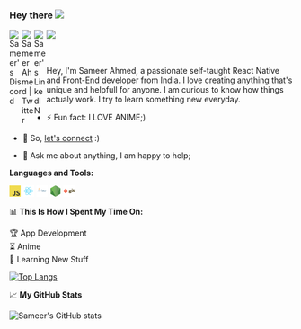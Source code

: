 


<!-- [![Sameer's github language Stats](https://github-readme-stats.vercel.app/api/top-langs/?username=sameerahmed56&langs_count=3&theme=tokyonight)]() -->


<!--  -->
<!--  -->
<!--  -->
<!--  -->
### Hey there <img src="https://media.giphy.com/media/hvRJCLFzcasrR4ia7z/giphy.gif" width="25px">
<a href="https://discord.gg/xdZSvRph">
  <img align="left" alt="Sameer's Discord" width="22px" src="https://raw.githubusercontent.com/peterthehan/peterthehan/master/assets/discord.svg" />
</a>
<a href="https://twitter.com/__sameerahmed__">
  <img align="left" alt="Sameer Ahmed | Twitter" width="22px" src="https://raw.githubusercontent.com/peterthehan/peterthehan/master/assets/twitter.svg" />
</a>
<a href="https://www.linkedin.com/in/sameer-ahmed56/">
  <img align="left" alt="Sameer's LinkedIN" width="22px" src="https://raw.githubusercontent.com/peterthehan/peterthehan/master/assets/linkedin.svg" />
</a>
<!-- <a href="https://open.spotify.com/user/e90fe4zsndbm6xoe2t7t8kogf?si=WaLKpwvWTle0btle2qPb6g">
  <img align="left" alt="Abhishek's Spotify" width="22px" src="https://raw.githubusercontent.com/peterthehan/peterthehan/master/assets/spotify.svg" />
</a> -->

![](https://visitor-badge.glitch.me/badge?page_id=sameerahmed56.sameerahmed56)

<br />

Hey, I'm Sameer Ahmed, a passionate self-taught React Native and Front-End developer from India. I love creating anything that's unique and helpfull for anyone. I am curious to know how things actualy work. I try to learn something new everyday.
- ⚡ Fun fact: I LOVE ANIME;)


- 💼 So, [let's connect](mailto:samahmed78656@gmail.com) :)
- 💬 Ask me about anything, I am happy to help;

**Languages and Tools:**  

<code><img height="20" src="https://raw.githubusercontent.com/github/explore/80688e429a7d4ef2fca1e82350fe8e3517d3494d/topics/javascript/javascript.png"></code>
<code><img height="20" src="https://raw.githubusercontent.com/github/explore/80688e429a7d4ef2fca1e82350fe8e3517d3494d/topics/react-native/react-native.png"></code>
<code><img height="20" src="https://raw.githubusercontent.com/github/explore/80688e429a7d4ef2fca1e82350fe8e3517d3494d/topics/java/java.png"></code>
<code><img height="20" src="https://raw.githubusercontent.com/github/explore/80688e429a7d4ef2fca1e82350fe8e3517d3494d/topics/nodejs/nodejs.png"></code>
<code><img height="20" src="https://raw.githubusercontent.com/github/explore/80688e429a7d4ef2fca1e82350fe8e3517d3494d/topics/git/git.png"></code>

<!-- <code><img height="20" src="https://raw.githubusercontent.com/github/explore/80688e429a7d4ef2fca1e82350fe8e3517d3494d/topics/mysql/mysql.png"></code> -->
<!-- <code><img height="20" src="https://raw.githubusercontent.com/github/explore/80688e429a7d4ef2fca1e82350fe8e3517d3494d/topics/python/python.png"></code> -->
<!-- <code><img height="20" src="https://raw.githubusercontent.com/github/explore/5c058a388828bb5fde0bcafd4bc867b5bb3f26f3/topics/graphql/graphql.png"></code> -->


📊 **This Is How I Spent My Time On:**

🏆  App Development   
⏳   Anime   
🌸  Learning New Stuff
<!-- other stuff -->
<!-- other stuff -->
<!-- other stuff -->




<!-- [![GitHub Streak](https://github-readme-streak-stats.herokuapp.com/?user=sameerahmed56&theme=dark)](https://git.io/streak-stats) -->
[![Top Langs](https://github-readme-stats.vercel.app/api/top-langs/?username=anuraghazra&layout=compact&lang_count=4)](https://github.com/anuraghazra/github-readme-stats)


📈 **My GitHub Stats**

![Sameer's GitHub stats](https://github-readme-stats.vercel.app/api?username=sameerahmed56&count_private=true&theme=vue)




